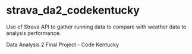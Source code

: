 # strava_da2_codekentucky

Use of Strava API to gather running data to compare with weather data to analysis performance.


Data Analysis 2 Final Project - Code Kentucky
